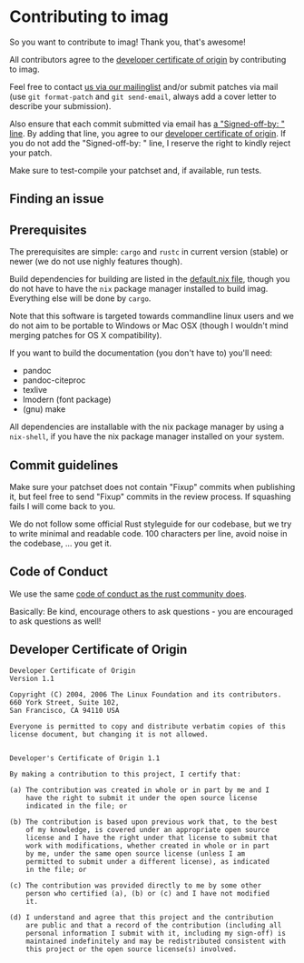 # Contributing to imag

So you want to contribute to imag! Thank you, that's awesome!

All contributors agree to the
[developer certificate of origin](#developer-certificate-of-origin)
by contributing to imag.


Feel free to contact [us via our mailinglist](http://imag-pim.org/mailinglist/)
and/or submit patches via mail (use `git format-patch` and
`git send-email`, always add a cover letter to describe your submission).

Also ensure that each commit submitted via email has
[a "Signed-off-by: " line](https://stackoverflow.com/questions/1962094/what-is-the-sign-off-feature-in-git-for).
By adding that line, you agree to our
[developer certificate of origin](#developer-certificate-of-origin).
If you do not add the "Signed-off-by: " line, I reserve the right to kindly
reject your patch.

Make sure to test-compile your patchset and, if available, run tests.


## Finding an issue


## Prerequisites

The prerequisites are simple: `cargo` and `rustc` in current version (stable)
or newer (we do not use nighly features though).

Build dependencies for building are listed in the
[default.nix file](http://git.imag-pim.org/imag/tree/default.nix),
though you do not have to have the `nix` package manager installed to build
imag.
Everything else will be done by `cargo`.

Note that this software is targeted towards commandline linux users and we do
not aim to be portable to Windows or Mac OSX (though I wouldn't mind merging
patches for OS X compatibility).

If you want to build the documentation (you don't have to) you'll need:

* pandoc
* pandoc-citeproc
* texlive
* lmodern (font package)
* (gnu) make

All dependencies are installable with the nix package manager by using a
`nix-shell`, if you have the nix package manager installed on your system.


## Commit guidelines

Make sure your patchset does not contain "Fixup" commits when publishing it, but feel
free to send  "Fixup" commits in the review process. 
If squashing fails I will come back to you.

We do not follow some official Rust styleguide for our codebase, but we try to
write minimal and readable code. 100 characters per line, avoid noise in the
codebase, ... you get it.


## Code of Conduct

We use the same
[code of conduct as the rust community does](https://www.rust-lang.org/conduct.html).

Basically: Be kind, encourage others to ask questions - you are encouraged to
ask questions as well!


## Developer Certificate of Origin

```
Developer Certificate of Origin
Version 1.1

Copyright (C) 2004, 2006 The Linux Foundation and its contributors.
660 York Street, Suite 102,
San Francisco, CA 94110 USA

Everyone is permitted to copy and distribute verbatim copies of this
license document, but changing it is not allowed.


Developer's Certificate of Origin 1.1

By making a contribution to this project, I certify that:

(a) The contribution was created in whole or in part by me and I
    have the right to submit it under the open source license
    indicated in the file; or

(b) The contribution is based upon previous work that, to the best
    of my knowledge, is covered under an appropriate open source
    license and I have the right under that license to submit that
    work with modifications, whether created in whole or in part
    by me, under the same open source license (unless I am
    permitted to submit under a different license), as indicated
    in the file; or

(c) The contribution was provided directly to me by some other
    person who certified (a), (b) or (c) and I have not modified
    it.

(d) I understand and agree that this project and the contribution
    are public and that a record of the contribution (including all
    personal information I submit with it, including my sign-off) is
    maintained indefinitely and may be redistributed consistent with
    this project or the open source license(s) involved.
```

